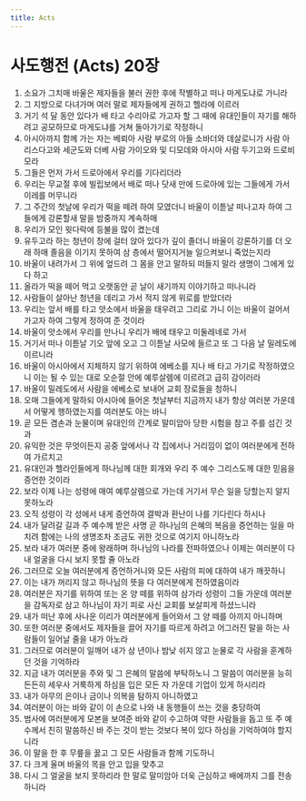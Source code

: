 ```yaml
---
title: Acts
---
```


# 사도행전 (Acts) 20장
1. 소요가 그치매 바울은 제자들을 불러 권한 후에 작별하고 떠나 마게도냐로 가니라
1. 그 지방으로 다녀가며 여러 말로 제자들에게 권하고 헬라에 이르러
1. 거기 석 달 동안 있다가 배 타고 수리아로 가고자 할 그 때에 유대인들이 자기를 해하려고 공모하므로 마게도냐를 거쳐 돌아가기로 작정하니
1. 아시아까지 함께 가는 자는 베뢰아 사람 부로의 아들 소바더와 데살로니가 사람 아리스다고와 세군도와 더베 사람 가이오와 및 디모데와 아시아 사람 두기고와 드로비모라
1. 그들은 먼저 가서 드로아에서 우리를 기다리더라
1. 우리는 무교절 후에 빌립보에서 배로 떠나 닷새 만에 드로아에 있는 그들에게 가서 이레를 머무니라
1. 그 주간의 첫날에 우리가 떡을 떼려 하여 모였더니 바울이 이튿날 떠나고자 하여 그들에게 강론할새 말을 밤중까지 계속하매
1. 우리가 모인 윗다락에 등불을 많이 켰는데
1. 유두고라 하는 청년이 창에 걸터 앉아 있다가 깊이 졸더니 바울이 강론하기를 더 오래 하매 졸음을 이기지 못하여 삼 층에서 떨어지거늘 일으켜보니 죽었는지라
1. 바울이 내려가서 그 위에 엎드려 그 몸을 안고 말하되 떠들지 말라 생명이 그에게 있다 하고
1. 올라가 떡을 떼어 먹고 오랫동안 곧 날이 새기까지 이야기하고 떠나니라
1. 사람들이 살아난 청년을 데리고 가서 적지 않게 위로를 받았더라
1. 우리는 앞서 배를 타고 앗소에서 바울을 태우려고 그리로 가니 이는 바울이 걸어서 가고자 하여 그렇게 정하여 준 것이라
1. 바울이 앗소에서 우리를 만나니 우리가 배에 태우고 미둘레네로 가서
1. 거기서 떠나 이튿날 기오 앞에 오고 그 이튿날 사모에 들르고 또 그 다음 날 밀레도에 이르니라
1. 바울이 아시아에서 지체하지 않기 위하여 에베소를 지나 배 타고 가기로 작정하였으니 이는 될 수 있는 대로 오순절 안에 예루살렘에 이르려고 급히 감이러라
1. 바울이 밀레도에서 사람을 에베소로 보내어 교회 장로들을 청하니
1. 오매 그들에게 말하되 아시아에 들어온 첫날부터 지금까지 내가 항상 여러분 가운데서 어떻게 행하였는지를 여러분도 아는 바니
1. 곧 모든 겸손과 눈물이며 유대인의 간계로 말미암아 당한 시험을 참고 주를 섬긴 것과
1. 유익한 것은 무엇이든지 공중 앞에서나 각 집에서나 거리낌이 없이 여러분에게 전하여 가르치고
1. 유대인과 헬라인들에게 하나님께 대한 회개와 우리 주 예수 그리스도께 대한 믿음을 증언한 것이라
1. 보라 이제 나는 성령에 매여 예루살렘으로 가는데 거기서 무슨 일을 당할는지 알지 못하노라
1. 오직 성령이 각 성에서 내게 증언하여 결박과 환난이 나를 기다린다 하시나
1. 내가 달려갈 길과 주 예수께 받은 사명 곧 하나님의 은혜의 복음을 증언하는 일을 마치려 함에는 나의 생명조차 조금도 귀한 것으로 여기지 아니하노라
1. 보라 내가 여러분 중에 왕래하며 하나님의 나라를 전파하였으나 이제는 여러분이 다 내 얼굴을 다시 보지 못할 줄 아노라
1. 그러므로 오늘 여러분에게 증언하거니와 모든 사람의 피에 대하여 내가 깨끗하니
1. 이는 내가 꺼리지 않고 하나님의 뜻을 다 여러분에게 전하였음이라
1. 여러분은 자기를 위하여 또는 온 양 떼를 위하여 삼가라 성령이 그들 가운데 여러분을 감독자로 삼고 하나님이 자기 피로 사신 교회를 보살피게 하셨느니라
1. 내가 떠난 후에 사나운 이리가 여러분에게 들어와서 그 양 떼를 아끼지 아니하며
1. 또한 여러분 중에서도 제자들을 끌어 자기를 따르게 하려고 어그러진 말을 하는 사람들이 일어날 줄을 내가 아노라
1. 그러므로 여러분이 일깨어 내가 삼 년이나 밤낮 쉬지 않고 눈물로 각 사람을 훈계하던 것을 기억하라
1. 지금 내가 여러분을 주와 및 그 은혜의 말씀에 부탁하노니 그 말씀이 여러분을 능히 든든히 세우사 거룩하게 하심을 입은 모든 자 가운데 기업이 있게 하시리라
1. 내가 아무의 은이나 금이나 의복을 탐하지 아니하였고
1. 여러분이 아는 바와 같이 이 손으로 나와 내 동행들이 쓰는 것을 충당하여
1. 범사에 여러분에게 모본을 보여준 바와 같이 수고하여 약한 사람들을 돕고 또 주 예수께서 친히 말씀하신 바 주는 것이 받는 것보다 복이 있다 하심을 기억하여야 할지니라
1. 이 말을 한 후 무릎을 꿇고 그 모든 사람들과 함께 기도하니
1. 다 크게 울며 바울의 목을 안고 입을 맞추고
1. 다시 그 얼굴을 보지 못하리라 한 말로 말미암아 더욱 근심하고 배에까지 그를 전송하니라